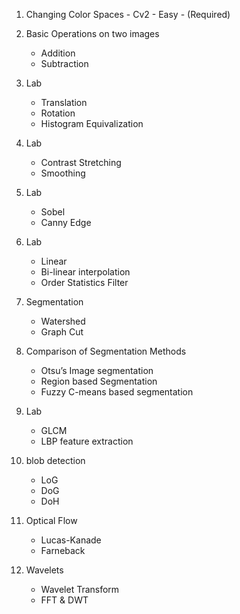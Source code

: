 1. Changing Color Spaces - Cv2 - Easy - (Required)

2. Basic Operations on two images
    - Addition
    - Subtraction 

3. Lab
    - Translation
    - Rotation
    - Histogram Equivalization

4. Lab
    - Contrast Stretching 
    - Smoothing

5. Lab
    - Sobel 
    - Canny Edge 

6. Lab 
    - Linear
    - Bi-linear interpolation
    - Order Statistics Filter

7. Segmentation
    - Watershed
    - Graph Cut

8. Comparison of Segmentation Methods
    - Otsu’s Image segmentation
    - Region based Segmentation
    - Fuzzy C-means based segmentation

9. Lab 
    - GLCM 
    - LBP feature extraction

10. blob detection
    - LoG
    - DoG
    - DoH

11. Optical Flow
    - Lucas-Kanade
    - Farneback

12. Wavelets
    - Wavelet Transform
    - FFT & DWT